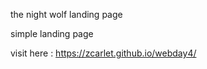 the night wolf landing page 

simple landing page 

visit here : https://zcarlet.github.io/webday4/
